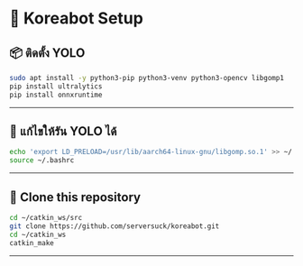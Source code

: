 # 🚀 Koreabot Setup

## 📦 ติดตั้ง YOLO
```bash
sudo apt install -y python3-pip python3-venv python3-opencv libgomp1
pip install ultralytics
pip install onnxruntime
```

---

## 🔧 แก้ไขให้รัน YOLO ได้
```bash
echo 'export LD_PRELOAD=/usr/lib/aarch64-linux-gnu/libgomp.so.1' >> ~/.bashrc
source ~/.bashrc
```

---

## 🐢 Clone this repository
```bash
cd ~/catkin_ws/src
git clone https://github.com/serversuck/koreabot.git
cd ~/catkin_ws
catkin_make
```

---

